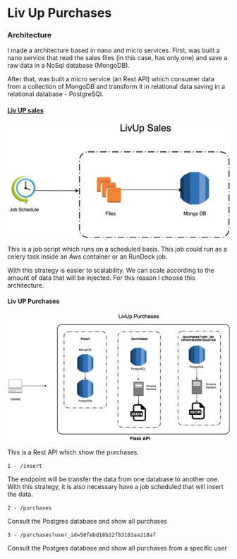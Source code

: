 # Liv Up Purchases

### Architecture

I made a architecture based in nano and micro services.
First, was built a nano service that read the sales files (in this case, has only one)
and save a raw data in a NoSql database (MongoDB).

After that, was built a micro service (an Rest API) which consumer data from a collection of MongoDB
and transform it in relational data saving in a relational database - PostgreSQl.


#### [Liv UP sales](https://github.com/matheuslins/livup_sales)

![LivUp Sales Diagram](https://github.com/matheuslins/livup_purchases/blob/master/docs/img/sales.jpg)

This is a job script which runs on a scheduled basis.
This job could run as a celery task inside an Aws container or an RunDeck job.

With this strategy is easier to scalability. We can scale according to the amount of data that will be injected.
For this reason I choose this architecture.

#### Liv UP Purchases

![LivUp Purchases Diagram](https://github.com/matheuslins/livup_purchases/blob/master/docs/img/purchases.jpg)

This is a Rest API which show the purchases.

```
1 - /insert
```

The endpoint will be transfer the data from one database to another one.
With this strategy, it is also necessary have a job scheduled that will insert the data.

```
2 - /purchases
```

Consult the Postgres database and show all purchases


```
3 - /purchases?user_id=58febd18b22f83103aa218af
```

Consult the Postgres database and show all purchases from a specific user
